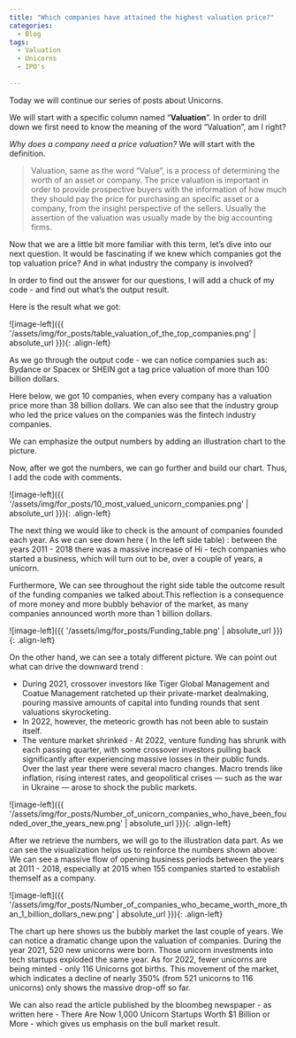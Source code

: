 ```yaml
---
title: "Which companies have attained the highest valuation price?"
categories:
  - Blog
tags:
  - Valuation
  - Unicorns
  - IPO's
  
---
```




Today we will continue our series of posts  about Unicorns. 

We will start with a specific column named “**Valuation**”. In order to drill down we first need to know the meaning of the word “Valuation”, am I right?

*Why does a company need a price valuation?* 
We will start with the definition. 

>Valuation, same as the word “Value”, is a process of determining the worth of an asset or company. The price valuation is important in order to provide prospective buyers with the information of how much they should pay the price for purchasing an specific asset or a company, from the insight perspective of the sellers. Usually the assertion of the valuation was usually made by the big accounting firms.
  
Now that we are a little bit more familiar with this term, let’s dive into our next question. 
It would be fascinating if we knew which companies got the top valuation price? And in what industry the company is involved?

In order to find out the answer for our questions, I will add a chuck of my code - and find out what’s the output result.


<script src="https://gist.github.com/AnalyticsForPleasure/42742493b2950927cd3358928478c175.js"></script>

Here is the result what we got: 

![image-left]({{ '/assets/img/for_posts/table_valuation_of_the_top_companies.png' | absolute_url }}){: .align-left} 


As we go through the output code - we can notice companies such as: Bydance or Spacex or SHEIN got a tag price valuation of more than 100 billion dollars.

Here below, we got 10 companies, when every company has a valuation price more than 38 billion dollars.
We can also see that the  industry group  who led the price values on the companies   was the  fintech industry companies.




We can emphasize the output numbers by adding an illustration chart to the picture.

Now, after we got the numbers,  we can go further and build our chart. Thus, I add the  code with comments.

<script src="https://gist.github.com/AnalyticsForPleasure/edd0df170218a3384fd31235fb07f622.js"></script>

![image-left]({{ '/assets/img/for_posts/10_most_valued_unicorn_companies.png' | absolute_url }}){: .align-left} 

The next thing we would like to check is the amount of companies founded each year. As we can see down here ( In the left side table) :  between the years 2011 - 2018 there was a massive increase of Hi - tech companies who started a business,  which will turn out to be, over a couple  of years, a unicorn.

Furthermore, We can see throughout the right side table the outcome result of the funding companies we talked about.This reflection is a consequence of more money and more bubbly behavior of the market, as many companies announced worth more than 1 billion dollars. 


![image-left]({{ '/assets/img/for_posts/Funding_table.png' | absolute_url }}){: .align-left} 


On the other hand, we can see a totaly different picture.  We can point out what can drive the downward trend :

* During 2021, crossover investors like Tiger Global Management and Coatue Management ratcheted up their private-market dealmaking, pouring massive amounts of capital into funding rounds that sent valuations skyrocketing. 
* In 2022, however, the meteoric growth has not been able to sustain itself.
* The venture market shrinked - At 2022, venture funding has shrunk with each passing quarter, with some crossover investors pulling back significantly after experiencing massive losses in their public funds. 
Over the last year there were several macro changes. Macro trends like inflation, rising interest rates, and geopolitical crises — such as the war in Ukraine — arose to shock the public markets. 

![image-left]({{ '/assets/img/for_posts/Number_of_unicorn_companies_who_have_been_founded_over_the_years_new.png' | absolute_url }}){: .align-left}


After we retrieve the numbers, we will go to the illustration data part.
As we can see the visualization helps us to reinforce the numbers shown above: 
We can see a massive flow of opening business periods between the years at 2011 - 2018, especially at 2015 when 155 companies started to establish themself as a company. 



![image-left]({{ '/assets/img/for_posts/Number_of_companies_who_became_worth_more_than_1_billion_dollars_new.png' | absolute_url }}){: .align-left} 


The chart up here shows us the bubbly market the last couple of years. We can notice a dramatic change upon the valuation of  companies. 
During the year 2021,  520 new unicorns were born.  Those unicorn investments into tech startups exploded the same year. As for 2022,  fewer unicorns are being minted - only 116 Unicorns got births.  This movement of the market, which indicates a decline of nearly 350% (from 521 unicorns to 116 unicorns)  only shows the massive drop-off so far.

We can also read the article published by the bloombeg newspaper - as written here - There Are Now 1,000 Unicorn Startups Worth $1 Billion or More  - which gives us emphasis on the bull market result.
